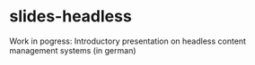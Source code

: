 # slides-headless

Work in pogress: Introductory presentation on headless content management systems (in german)

